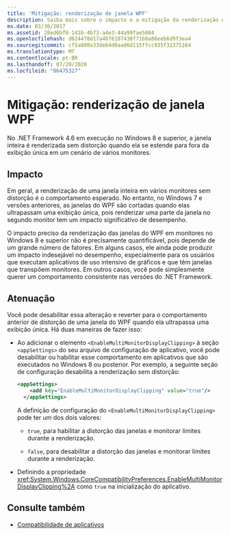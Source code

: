 ```yaml
---
title: 'Mitigação: renderização de janela WPF'
description: Saiba mais sobre o impacto e a mitigação da renderização de janelas do WPF no .NET Framework 4,6 em execução no Windows 8 ou posterior.
ms.date: 03/30/2017
ms.assetid: 28ed6bf8-141b-4b73-a4e3-44a99fae5084
ms.openlocfilehash: d624478d17a4076107438f71b0a86eeb6d9f3ea4
ms.sourcegitcommit: cf5a800a33de64d0aad6d115ffcc935f32375164
ms.translationtype: MT
ms.contentlocale: pt-BR
ms.lasthandoff: 07/20/2020
ms.locfileid: "86475327"
---
```

# <a name="mitigation-wpf-window-rendering"></a>Mitigação: renderização de janela WPF

No .NET Framework 4.6 em execução no Windows 8 e superior, a janela inteira é renderizada sem distorção quando ela se estende para fora da exibição única em um cenário de vários monitores.

## <a name="impact"></a>Impacto

Em geral, a renderização de uma janela inteira em vários monitores sem distorção é o comportamento esperado. No entanto, no Windows 7 e versões anteriores, as janelas do WPF são cortadas quando elas ultrapassam uma exibição única, pois renderizar uma parte da janela no segundo monitor tem um impacto significativo de desempenho.

O impacto preciso da renderização das janelas do WPF em monitores no Windows 8 e superior não é precisamente quantificável, pois depende de um grande número de fatores. Em alguns casos, ele ainda pode produzir um impacto indesejável no desempenho, especialmente para os usuários que executam aplicativos de uso intensivo de gráficos e que têm janelas que transpõem monitores. Em outros casos, você pode simplesmente querer um comportamento consistente nas versões do .NET Framework.

## <a name="mitigation"></a>Atenuação

Você pode desabilitar essa alteração e reverter para o comportamento anterior de distorção de uma janela do WPF quando ela ultrapassa uma exibição única. Há duas maneiras de fazer isso:

- Ao adicionar o elemento `<EnableMultiMonitorDisplayClipping>` à seção `<appSettings>` do seu arquivo de configuração de aplicativo, você pode desabilitar ou habilitar esse comportamento em aplicativos que são executados no Windows 8 ou posterior. Por exemplo, a seguinte seção de configuração desabilita a renderização sem distorção:

  ```xml
  <appSettings>
      <add key="EnableMultiMonitorDisplayClipping" value="true"/>
    </appSettings>
  ```

  A definição de configuração do `<EnableMultiMonitorDisplayClipping>` pode ter um dos dois valores:

  - `true`, para habilitar a distorção das janelas e monitorar limites durante a renderização.

  - `false`, para desabilitar a distorção das janelas e monitorar limites durante a renderização.

- Definindo a propriedade <xref:System.Windows.CoreCompatibilityPreferences.EnableMultiMonitorDisplayClipping%2A> como `true` na inicialização do aplicativo.

## <a name="see-also"></a>Consulte também

- [Compatibilidade de aplicativos](application-compatibility.md)
